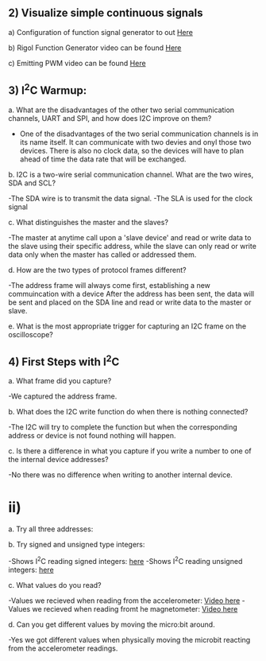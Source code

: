 ## **2) Visualize simple continuous signals**

  a) Configuration of function signal generator to out [Here](https://imgur.com/a/UIp3gI7)
  
  b) Rigol Function Generator video can be found [Here](https://imgur.com/a/YBvrhUo)
  
  c) Emitting PWM video can be found [Here](https://imgur.com/a/ywecla7)



## **3) I<sup>2</sup>C Warmup:**
 
  a. What are the disadvantages of the other two serial communication channels, UART and SPI, and how does I2C improve on them?
    
   - One of the disadvantages of the two serial communication channels is in its name itself. It can communicate with two devies and onyl those two devices. There is also no clock data, so the devices will have to plan ahead of time the data rate that will be exchanged. 
    
  b. I2C is a two-wire serial communication channel. What are the two wires, SDA and SCL?
    
   -The SDA wire is to transmit the data signal. 
   -The SLA is used for the clock signal 
    
  c. What distinguishes the master and the slaves?
    
   -The master at anytime call upon a 'slave device' and read or write data to the slave using their specific address, while the slave can only read or write data only when the master has called or addressed them. 
    
  d. How are the two types of protocol frames different?
    
   -The address frame will always come first, establishing a new commuincation with a device 
   After the address has been sent, the data will be sent and placed on the SDA line and read or write data to the master or slave. 
    
  e. What is the most appropriate trigger for capturing an I2C frame on the oscilloscope?
  
  ## **4) First Steps with I<sup>2</sup>C**
  
  a.  What frame did you capture?
    
   -We captured the address frame. 
  
  b. What does the I2C write function do when there is nothing connected?
    
   -The I2C will try to complete the function but when the corresponding address or device is not found nothing will happen. 
    
  c. Is there a difference in what you capture if you write a number to one of the internal device addresses?
     
   -No there was no difference when writing to another internal device. 
     
  # ii) 
   
   a. Try all three addresses: 
   
   b. Try signed and unsigned type integers: 
   
   -Shows I<sup>2</sup>C reading signed integers: [here](https://imgur.com/gallery/jACnoeq)
   -Shows I<sup>2</sup>C reading unsigned integers: [here](https://imgur.com/gallery/0gBqtHB)
      
   c. What values do you read? 
   
   -Values we recieved when reading from the accelerometer: [Video here](https://imgur.com/gallery/NHZxBIj)
   -Values we recieved when reading fromt he magnetometer: [Video here](https://imgur.com/gallery/STNIS40) 
      
   d. Can you get different values by moving the micro:bit around.
    
   -Yes we got different values when physically moving the microbit reacting from the accelerometer readings. 
     
  
  
